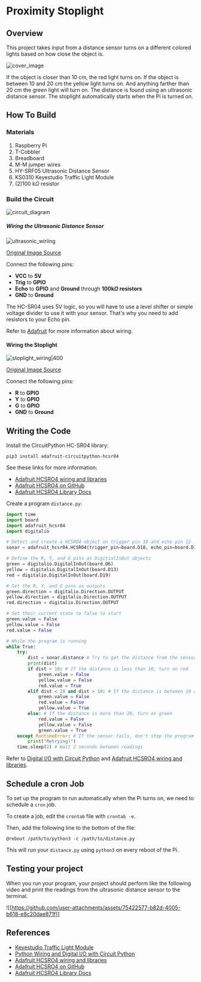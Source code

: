 # Proximity Stoplight

## Overview

This project takes input from a distance sensor turns on a different colored lights based on how close the object is.

![cover_image](https://github.com/user-attachments/assets/e7dbec0f-edd4-40b0-9e0b-83736fab1000)

If the object is closer than 10 cm, the red light turns on. If the object is between 10 and 20 cm the yellow light turns on. And anything farther than 20 cm the green light will turn on. The distance is found using an ultrasonic distance sensor. The stoplight automatically starts when the Pi is turned on. 

## How To Build

### Materials

1. Raspberry Pi
2. T-Cobbler
3. Breadboard
4. M-M jumper wires
5. HY-SRF05 Ultrasonic Distance Sensor
6. KS0310 Keyestudio Traffic Light Module
7. (2)100 k$\Omega$ resistor 
### Build the Circuit

![circuit_diagram](https://github.com/user-attachments/assets/aa68bb97-de90-4432-9c80-23859a781d29)

##### Wiring the Ultrasonic Distance Sensor

![ultrasonic_wiriing](https://github.com/user-attachments/assets/49899f6c-eca9-47e8-8909-8a74f9290103)

[Original Image Source](https://jawhersebai.com/tutorials/how-to-use-the-hy-srf05-ultrasonic-distance-sensor/)

Connect the following pins:
- **VCC** to **5V**
- **Trig** to **GPIO**
- **Echo** to **GPIO** and **Ground** through **100k$\Omega$ resistors**
- **GND** to **Ground**

The HC-SR04 uses 5V logic, so you will have to use a level shifter or simple voltage divider to use it with your sensor. That's why you need to add resistors to your Echo pin. 

Refer to [Adafruit](https://learn.adafruit.com/ultrasonic-sonar-distance-sensors/python-circuitpython) for more information about wiring.

#### Wiring the Stoplight

![stoplight_wiring|400](https://github.com/user-attachments/assets/8d068f78-eaa5-4d9f-98a8-35fee5626145)

[Original Image Source](https://wiki.keyestudio.com/KS0310_Keyestudio_Traffic_Light_Module_(Black_and_Eco-friendly))

Connect the following pins:
- **R** to **GPIO**
- **Y** to **GPIO**
- **G** to **GPIO**
- **GND** to **Ground**

## Writing the Code

Install the CircuitPython HC-SR04 library:

```
pip3 install adafruit-circuitpython-hcsr04
```

See these links for more information: 
- [Adafruit HCSRO4 wiring and libraries](https://learn.adafruit.com/ultrasonic-sonar-distance-sensors/python-circuitpython) 
- [Adafruit HCSRO4 on GitHub](https://github.com/adafruit/Adafruit_CircuitPython_HCSR04) 
- [Adafruit HCSRO4 Library Docs](https://docs.circuitpython.org/projects/hcsr04/en/stable/api.html)

Create a program `distance.py`: 

```python
import time
import board
import adafruit_hcsr04
import digitalio

# Detect and create a HCSRO4 object on trigger pin 18 and echo pin 12 
sonar = adafruit_hcsr04.HCSR04(trigger_pin=board.D18, echo_pin=board.D12)

# Define the R, Y, and G pins as DigitialInOut objects
green = digitalio.DigitalInOut(board.D6)
yellow = digitalio.DigitalInOut(board.D13)
red = digitalio.DigitalInOut(board.D19)

# Set the R, Y, and G pins as outputs 
green.direction = digitalio.Direction.OUTPUT
yellow.direction = digitalio.Direction.OUTPUT
red.direction = digitalio.Direction.OUTPUT

# Set their current state to false to start
green.value = False
yellow.value = False
red.value = False

# While the program is running
while True:
	try:
		dist = sonar.distance # Try to get the distance from the sensor
		print(dist)
		if dist < 10: # If the distance is less than 10, turn on red
			green.value = False
			yellow.value = False
			red.value = True
		elif dist < 20 and dist > 10: # If the distance is between 10 and 20, turn on yellow 
			green.value = False
			red.value = False
			yellow.value = True
		else: # If the distance is more than 20, turn on green
			red.value = False
			yellow.value = False
			green.value = True
	except RuntimeError: # If the sensor fails, don't stop the program
		print("Retrying!")
	time.sleep(2) # Wait 2 seconds between readings
```

Refer to [Digital I/O with Circuit Python](https://learn.adafruit.com/adafruit-io-basics-digital-output?view=all#python-wiring) and [Adafruit HCSRO4 wiring and libraries](https://learn.adafruit.com/ultrasonic-sonar-distance-sensors/python-circuitpython).  

## Schedule a cron Job

To set up the program to run automatically when the Pi turns on, we need to schedule a `cron` job.

To create a job, edit the `crontab`  file with `crontab -e`.

Then, add the following line to the bottom of the file:

```
@reboot /path/to/python3 -c /path/to/distance.py
```

This will run your `distance.py` using `python3` on every reboot of the Pi.

## Testing your project

When you run your program, your project should perform like the following video and print the readings from the ultrasonic distance sensor to the terminal.

![[https://github.com/user-attachments/assets/75422577-b82d-4005-b618-e8c20dae871f]]


## References

- [Keyestudio Traffic Light Module](https://wiki.keyestudio.com/KS0310_Keyestudio_Traffic_Light_Module_(Black_and_Eco-friendly))
- [Python Wiring and Digital I/O with Circuit Python](https://learn.adafruit.com/adafruit-io-basics-digital-output?view=all#python-wiring)
- [Adafruit HCSRO4 wiring and libraries](https://learn.adafruit.com/ultrasonic-sonar-distance-sensors/python-circuitpython) 
- [Adafruit HCSRO4 on GitHub](https://github.com/adafruit/Adafruit_CircuitPython_HCSR04) 
- [Adafruit HCSRO4 Library Docs](https://docs.circuitpython.org/projects/hcsr04/en/stable/api.html)
